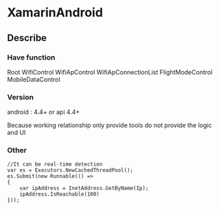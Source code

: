 # XamarinAndroid
## Describe

### Have function

Root 
WifiControl
WifiApControl
WifiApConnectionList
FlightModeControl
MobileDataControl

### Version
android : 4.4+ or api 4.4+

Because working relationship only provide tools do not provide the logic and UI

### Other
```
//It can be real-time detection
var es = Executors.NewCachedThreadPool();
es.Submit(new Runnable(() =>
{
    var ipAddress = InetAddress.GetByName(Ip);
    ipAddress.IsReachable(100) 
}));
```
